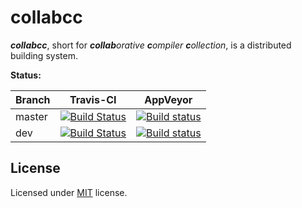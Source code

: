 
# collabcc

_**collabcc**_, short for _**collab**orative **c**ompiler **c**ollection_, is a distributed building system.

**Status:**

| Branch | Travis-CI | AppVeyor |
|---|---|---|
| master | [![Build Status](https://travis-ci.org/collabcc/collabcc.svg?branch=master)](https://travis-ci.com/collabcc/collabcc) | [![Build status](https://ci.appveyor.com/api/projects/status/otsb8xxw2qmuqf1e/branch/master?svg=true)](https://ci.appveyor.com/project/collabcc/collabcc/branch/master) |
| dev | [![Build Status](https://travis-ci.org/collabcc/collabcc.svg?branch=dev)](https://travis-ci.com/collabcc/collabcc) | [![Build status](https://ci.appveyor.com/api/projects/status/otsb8xxw2qmuqf1e/branch/dev?svg=true)](https://ci.appveyor.com/project/collabcc/collabcc/branch/dev) |

## License

Licensed under [MIT](./LICENSE) license.
